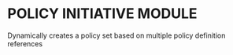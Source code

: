 # POLICY INITIATIVE MODULE

Dynamically creates a policy set based on multiple policy definition references

